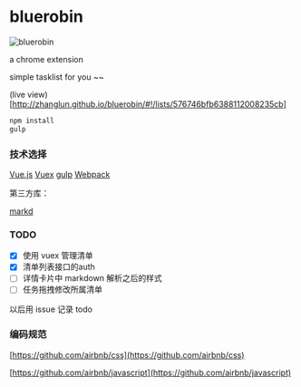 # bluerobin

![bluerobin](./bluerobin.png)

a chrome extension

simple tasklist for you ~~

(live view)[http://zhanglun.github.io/bluerobin/#!/lists/576746bfb6388112008235cb]

```js
npm install 
gulp
```

### 技术选择

[Vue.js](https://vuejs.org/) 
[Vuex](http://vuex.vuejs.org/en/intro.html) 
[gulp](http://gulpjs.com/)
[Webpack](http://webpack.github.io/)

第三方库：

[markd](https://github.com/chjj/marked)

### TODO

- [x] 使用 vuex 管理清单
- [x] 清单列表接口的auth
- [ ] 详情卡片中 markdown 解析之后的样式
- [ ] 任务拖拽修改所属清单

以后用 issue 记录 todo

### 编码规范

[https://github.com/airbnb/css](https://github.com/airbnb/css)

[https://github.com/airbnb/javascript](https://github.com/airbnb/javascript)